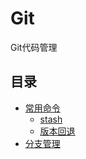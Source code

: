 # Git
Git代码管理
## 目录
- [常用命令](https://github.com/liangpeng9631/Git/blob/master/常用命令.md)
  - [stash](https://github.com/liangpeng9631/Git-summary/blob/master/常用命令.md#stash)
  - [版本回退](https://github.com/liangpeng9631/Git-summary/blob/master/常用命令.md#版本回退)
- [分支管理](https://github.com/liangpeng9631/Git/blob/master/分支管理.md)
